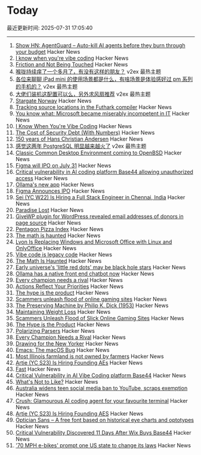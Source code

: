 # Today

最近更新时间: 2025-07-31 17:05:40

--- 
1. [Show HN: AgentGuard – Auto-kill AI agents before they burn through your budget](https://github.com/dipampaul17/AgentGuard) Hacker News
2. [I know when you're vibe coding](https://alexkondov.com/i-know-when-youre-vibe-coding/) Hacker News
3. [Friction and Not Being Touched](https://tante.cc/2025/07/30/friction-and-not-being-touched/) Hacker News
4. [喉咙持续痒了一个多月了，有没有这样的朋友？](https://www.v2ex.com/t/1148938) v2ex 最热主题
5. [各位来聊聊 iPad mini 的使用场景都是什么，有啥场景是体验感好过 pm 系列的手机的？](https://www.v2ex.com/t/1148920) v2ex 最热主题
6. [大佬们装机这配置可以么，另外求风扇推荐](https://www.v2ex.com/t/1148901) v2ex 最热主题
7. [Stargate Norway](https://openai.com/index/introducing-stargate-norway/) Hacker News
8. [Tracking source locations in the Futhark compiler](https://futhark-lang.org/blog/2025-07-29-tracking-source-locations.html) Hacker News
9. [You know what: Microsoft became miserably incompetent in IT](https://mikekaganski.wordpress.com/2025/07/25/microsoft-anybody-home/) Hacker News
10. [I Know When You're Vibe Coding](https://alexkondov.com/i-know-when-youre-vibe-coding/) Hacker News
11. [The Cost of Security Debt (With Numbers)](https://rsolv.dev/blog/real-cost-security-debt-roi) Hacker News
12. [150 years of Hans Christian Andersen](https://www.newstatesman.com/culture/books/book-of-the-day/2025/07/150-years-of-the-bizarre-hans-christian-andersen) Hacker News
13. [感觉这两年 PostgreSQL 明显越来越火了](https://www.v2ex.com/t/1148894) v2ex 最热主题
14. [Classic Common Desktop Environment coming to OpenBSD](https://undeadly.org/cgi?action=article;sid=20250730080301) Hacker News
15. [Figma will IPO on July 31](https://www.figma.com/blog/ipo-pricing/) Hacker News
16. [Critical vulnerability in AI coding platform Base44 allowing unauthorized access](https://www.wiz.io/blog/critical-vulnerability-base44) Hacker News
17. [Ollama's new app](https://ollama.com/blog/new-app) Hacker News
18. [Figma Announces IPO](https://www.figma.com/blog/ipo-pricing/) Hacker News
19. [Sei (YC W22) Is Hiring a Full Stack Engineer in Chennai, India](https://www.ycombinator.com/companies/sei/jobs/LeAtLYf-full-stack-engineer-typescript-react-gen-ai) Hacker News
20. [Paradise Lost](https://alexandermigdal.com/paradise-lost/) Hacker News
21. [GiveWP plugin for WordPress revealed email addresses of donors in page source](https://corbettreport.com/data-leak-at-corbett-report/) Hacker News
22. [Pentagon Pizza Index](https://www.pizzint.watch/) Hacker News
23. [The math is haunted](https://overreacted.io/the-math-is-haunted/) Hacker News
24. [Lyon Is Replacing Windows and Microsoft Office with Linux and OnlyOffice](https://www.zdnet.com/article/this-city-is-dumping-microsoft-office-and-windows-for-onlyoffice-and-linux-heres-why/) Hacker News
25. [Vibe code is legacy code](https://blog.val.town/vibe-code) Hacker News
26. [The Math Is Haunted](https://overreacted.io/the-math-is-haunted/) Hacker News
27. [Early universe's 'little red dots' may be black hole stars](https://www.science.org/content/article/early-universe-s-little-red-dots-may-be-black-hole-stars) Hacker News
28. [Ollama has a native front end chatbot now](https://ollama.com/blog/new-app) Hacker News
29. [Every champion needs a rival](https://tombrady.com/posts/every-champion-needs-a-rival) Hacker News
30. [Actions Reflect Your Priorities](https://tombrady.com/posts/your-actions-reflect-your-priorities) Hacker News
31. [The hype is the product](https://rys.io/en/180.html) Hacker News
32. [Scammers unleash flood of online gaming sites](https://krebsonsecurity.com/2025/07/scammers-unleash-flood-of-slick-online-gaming-sites/) Hacker News
33. [The Preserving Machine by Philip K. Dick (1953)](https://archive.org/details/Fantasy_Science_Fiction_v004n06_1953-06) Hacker News
34. [Maintaining Weight Loss](https://macrofactorapp.com/maintain-weight-loss/) Hacker News
35. [Scammers Unleash Flood of Slick Online Gaming Sites](https://krebsonsecurity.com/2025/07/scammers-unleash-flood-of-slick-online-gaming-sites/) Hacker News
36. [The Hype is the Product](https://rys.io/en/180.html) Hacker News
37. [Polarizing Parsers](https://flak.tedunangst.com/post/polarizing-parsers) Hacker News
38. [Every Champion Needs a Rival](https://tombrady.com/posts/every-champion-needs-a-rival) Hacker News
39. [Drawing for the New Yorker](https://lizadonnelly.substack.com/p/drawing-for-the-new-yorker) Hacker News
40. [Emacs: The macOS Bug](https://xlii.space/eng/emacs-the-macos-bug/) Hacker News
41. [Most Illinois farmland is not owned by farmers](https://www.chicagotribune.com/2025/06/01/illinois-farming-ownership-climate-change/) Hacker News
42. [Artie (YC S23) Is Hiring Founding AEs](https://www.ycombinator.com/companies/artie/jobs/CfSrcAH-founding-ae) Hacker News
43. [Fast](https://www.catherinejue.com/fast) Hacker News
44. [Critical Vulnerability in AI Vibe Coding platform Base44](https://www.wiz.io/blog/critical-vulnerability-base44) Hacker News
45. [What's Not to Like?](https://theamericanscholar.org/whats-not-to-like/) Hacker News
46. [Australia widens teen social media ban to YouTube, scraps exemption](https://www.reuters.com/legal/litigation/australia-widens-teen-social-media-ban-youtube-scraps-exemption-2025-07-29/) Hacker News
47. [Crush: Glamourous AI coding agent for your favourite terminal](https://github.com/charmbracelet/crush) Hacker News
48. [Artie (YC S23) Is Hiring Founding AES](https://www.ycombinator.com/companies/artie/jobs/CfSrcAH-founding-ae) Hacker News
49. [Optician Sans – A free font based on historical eye charts and optotypes](https://optician-sans.com/) Hacker News
50. [Critical Vulnerability Discovered 11 Days After Wix Buys Base44](https://www.wiz.io/blog/critical-vulnerability-base44) Hacker News
51. ['70 MPH e-bikes' prompt one US state to change its laws](https://electrek.co/2025/07/29/70-mph-e-bikes-prompt-one-us-state-to-change-its-laws/) Hacker News
